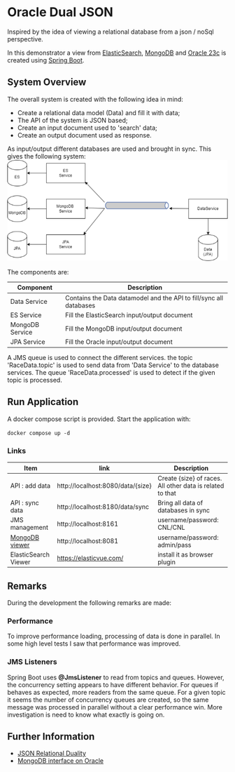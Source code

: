 # Oracle Dual JSON
Inspired by the idea of viewing a relational database from a json / noSql perspective.

In this demonstrator a view from [ElasticSearch](https://www.elastic.co/), [MongoDB](https://www.mongodb.com/) and [Oracle 23c](https://www.oracle.com/database/free/)
is created using [Spring Boot](https://spring.io/projects/spring-boot/).

## System Overview
The overall system is created with the following idea in mind:

- Create a relational data model (Data) and fill it with data;
- The API of the system is JSON based;
- Create an input document used to 'search' data;
- Create an output document used as response.

As input/output different databases are used and brought in sync. This gives the following system:
![System Overview](system-overview.png)

The components are:

| Component       | Description                                                        |
|-----------------|--------------------------------------------------------------------|
| Data Service    | Contains the Data datamodel and the API to fill/sync all databases | 
| ES Service      | Fill the ElasticSearch input/output document                       | 
| MongoDB Service | Fill the MongoDB input/output document                             |                                                 
| JPA Service     | Fill the Oracle input/output document                              | 

A JMS queue is used to connect the different services. the topic 'RaceData.topic' is used to send data from 'Data Service' 
to the database services. The queue 'RaceData.processed' is used to detect if the given topic is processed.

## Run Application

A docker compose script is provided. Start the application with:

``docker compose up -d``

### Links

| Item                                                     | link                              | Description                                               |
|----------------------------------------------------------|-----------------------------------|-----------------------------------------------------------|
| API : add data                                           | http://localhost:8080/data/{size} | Create {size} of races. All other data is related to that |
| API : sync data                                          | http://localhost:8180/data/sync   | Bring all data of databases in sync                       |
| JMS management                                           | http://localhost:8161             | username/password: CNL/CNL                                |
| [MongoDB viewer](https://hub.docker.com/_/mongo-express) | http://localhost:8081             | username/password: admin/pass                             | 
| ElasticSearch Viewer                                     | https://elasticvue.com/           | install it as browser plugin                              |

## Remarks
During the development the following remarks are made:

### Performance
To improve performance loading, processing of data is done in parallel. In some high level tests I saw that performance was improved.

### JMS Listeners
Spring Boot uses **@JmsListener** to read from topics and queues. However, the concurrency setting appears to have different behavior. 
For queues if behaves as expected, more readers from the same queue. 
For a given topic it seems  the number of concurrency queues are created, so the same message was processed in parallel without a clear performance win. 
More investigation is need to know what exactly is going on.  

## Further Information
- [JSON Relational Duality](https://github.com/oracle-samples/oracle-db-examples/blob/main/json-relational-duality/DualityViewTutorial.sql)
- [MongoDB interface on Oracle](https://blogs.oracle.com/database/post/installing-database-api-for-mongodb-for-any-oracle-database)
